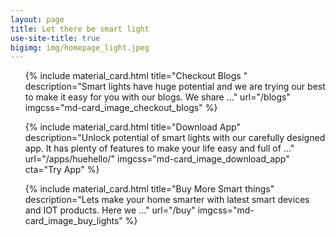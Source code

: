 ```yaml
---
layout: page
title: Let there be smart light
use-site-title: true
bigimg: img/homepage_light.jpeg
---
```


<ul class="md-cards">
{% include material_card.html title="Checkout Blogs " description="Smart lights have huge potential and we are trying our best to make it easy for you with our blogs. We share ..."
 url="/blogs"
imgcss="md-card_image_checkout_blogs"
 %}

 {% include material_card.html title="Download App" description="Unlock potential of smart lights with our carefully designed app. It has plenty of features to make your life easy and full of ..."
 url="/apps/huehello/"
imgcss="md-card_image_download_app"
cta="Try App"
 %}

 {% include material_card.html title="Buy More Smart things" description="Lets make your home smarter with latest smart devices and IOT products. Here we ..."
 url="/buy"
imgcss="md-card_image_buy_lights"
 %}

</ul>